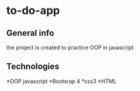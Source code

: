 # to-do-app
## General info 
the project is created to practice OOP in javascript
## Technologies 
*OOP javascript 
*Bootsrap 4 
*css3 
*HTML

